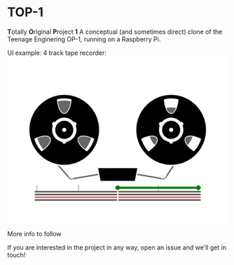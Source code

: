 # TOP-1
**T**otally **O**riginal **P**roject **1**
A conceptual (and sometimes direct) clone of the Teenage Enginering OP-1, running on a Raspberry Pi.

UI example: 4 track tape recorder:
![TOP-1 Tapedeck](doc/img/tapedeck.png)

More info to follow

If you are interested in the project in any way, open an issue and we'll get in touch!
